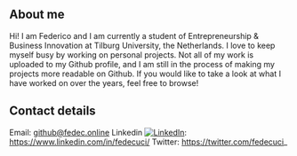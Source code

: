 ## About me

Hi! I am Federico and I am currently a student of Entrepreneurship & Business Innovation at Tilburg University, the Netherlands. I love to keep myself busy by working on personal projects. Not all of my work is uploaded to my Github profile, and I am still in the process of making my projects more readable on Github. If you would like to take a look at what I have worked on over the years, feel free to browse!

## Contact details
Email: github@fedec.online
Linkedin [![LinkedIn][4]][4.1]: https://www.linkedin.com/in/fedecuci/
Twitter: https://twitter.com/fedecuci_

<!-- links to social media icons -->

[3]: https://i.imgur.com/Oy5eMls.png (gmail icon)
[4]: https://i.imgur.com/8SInFes.png (linkedin icon)
[5]: https://i.imgur.com/mqGwB1p.png (stackoverflow icon)


<!-- links to your social media accounts -->

[3.1]: mailto:github@fedec.online
[4.1]: https://www.linkedin.com/in/fedecuci/
[5.1]: https://stackoverflow.com/users/8776965/fedecuci


